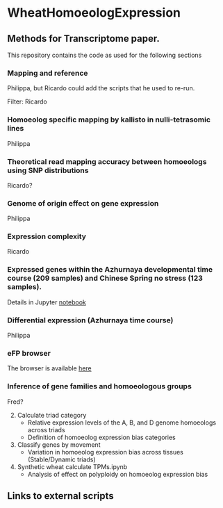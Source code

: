 # WheatHomoeologExpression


## Methods for Transcriptome paper. 

This repository contains the code as used for the following sections

### Mapping and reference

Philippa, but Ricardo could add the scripts that he used to re-run. 

Filter: Ricardo

### Homoeolog specific mapping by kallisto in nulli-tetrasomic lines

Philippa

### Theoretical read mapping accuracy between homoeologs using SNP distributions

Ricardo? 

### Genome of origin effect on gene expression
Philippa 

### Expression complexity
Ricardo 

### Expressed genes within the Azhurnaya developmental time course (209 samples) and Chinese Spring no stress (123 samples).
    
Details in Jupyter [notebook](01.%20Prepare%20TPM%20table.ipynb)  


### Differential expression (Azhurnaya time course)

Philippa

### eFP browser 

The browser is available [here](http://bar.utoronto.ca/efp_wheat/cgi-bin/efpWeb.cgi)

### Inference of gene families and homoeologous groups

Fred?



2. Calculate triad category
    *  Relative expression levels of the A, B, and D genome homoeologs across triads
    *  Definition of homoeolog expression bias categories
3.  Classify genes by movement
    * Variation in homoeolog expression bias across tissues (Stable/Dynamic triads)
4. Synthetic wheat calculate TPMs.ipynb
    * Analysis of effect on polyploidy on homoeolog expression bias

## Links to external scripts

    